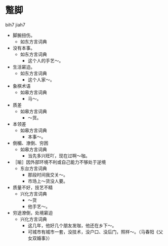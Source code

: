 # 蹩脚
bih7 jiah7
+ 脚腕扭伤。
  * 如东方言词典
+ 没有本事。
  * 如东方言词典
    - 这个人的手艺～。
+ 生活窘迫。
  * 如东方言词典
    - 这个人家～。
+ 象棋术语
  * 如皋方言词典
    - 马～。
+ 质差
  * 如皋方言词典
    - ～货。
+ 本领差
  * 如皋方言词典
    - 本事～。
+ 倒楣、潦倒、穷困
  * 如皋方言词典
    - 当先多兴旺吖，现在过啊～咖。
+ ［喻］因外部环境不利或自己能力不够处于逆境
  * 东台方言词典
    - 那段时间我交关～。
    - 市场上～货没人要。
+ 质量不好，技艺不精
  * 兴化方言词典
    - ～货
    - 他手艺～。
+ 穷途潦倒，处境窘迫
  * 兴化方言词典
    - 这几年，他好几个朋友发咖，他还在乡下～。
    - 可城市有城市一套，没技术，没户口、没后门，照样～。（马春阳《父女双婚事》）
